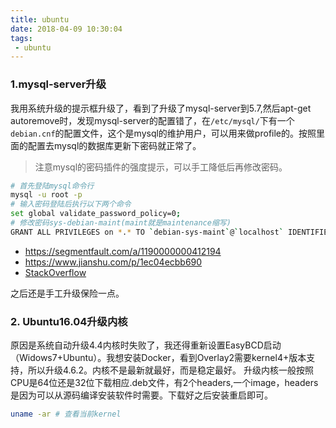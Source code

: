 ```yaml
---
title: ubuntu
date: 2018-04-09 10:30:04
tags:
 - ubuntu
---
```


### 1.mysql-server升级
我用系统升级的提示框升级了，看到了升级了mysql-server到5.7,然后apt-get autoremove时，发现mysql-server的配置错了，在`/etc/mysql/`下有一个`debian.cnf`的配置文件，这个是mysql的维护用户，可以用来做profile的。按照里面的配置去mysql的数据库更新下密码就正常了。

> 注意mysql的密码插件的强度提示，可以手工降低后再修改密码。
``` bash
# 首先登陆mysql命令行
mysql -u root -p
# 输入密码登陆后执行以下两个命令
set global validate_password_policy=0;  
# 修改密码sys-debian-maint(maint就是maintenance缩写)
GRANT ALL PRIVILEGES on *.* TO `debian-sys-maint`@`localhost` IDENTIFIED BY 'your password' WITH GRANT OPTION;
```

- https://segmentfault.com/a/1190000000412194
- https://www.jianshu.com/p/1ec04ecbb690
- [StackOverflow](https://serverfault.com/questions/9948/what-is-the-debian-sys-maint-mysql-user-and-more?utm_medium=organic&utm_source=google_rich_qa&utm_campaign=google_rich_qa)

之后还是手工升级保险一点。
<!-- more -->

### 2. Ubuntu16.04升级内核
原因是系统自动升级4.4内核时失败了，我还得重新设置EasyBCD启动（Widows7+Ubuntu）。我想安装Docker，看到Overlay2需要kernel4+版本支持，所以升级4.6.2。内核不是最新就最好，而是稳定最好。
升级内核一般按照CPU是64位还是32位下载相应.deb文件，有2个headers,一个image，headers是因为可以从源码编译安装软件时需要。下载好之后安装重启即可。
```bash
uname -ar # 查看当前kernel
```